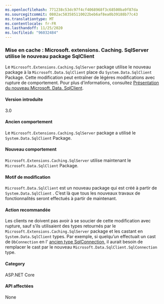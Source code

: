```yaml
---
ms.openlocfilehash: 771238c53dc97f4cf4068968f3c68500ba9f87da
ms.sourcegitcommit: 0802ac583585110022beb6af8ea0b39188b77c43
ms.translationtype: MT
ms.contentlocale: fr-FR
ms.lasthandoff: 11/25/2020
ms.locfileid: "96032484"
---
```

### <a name="caching-microsoftextensionscachingsqlserver-uses-new-sqlclient-package"></a>Mise en cache : Microsoft. extensions. Caching. SqlServer utilise le nouveau package SqlClient

Le `Microsoft.Extensions.Caching.SqlServer` package utilise le nouveau package à la `Microsoft.Data.SqlClient` place du `System.Data.SqlClient` Package. Cette modification peut entraîner de légères modifications avec rupture de comportement. Pour plus d’informations, consultez [Présentation du nouveau Microsoft. Data. SqlClient](https://devblogs.microsoft.com/dotnet/introducing-the-new-microsoftdatasqlclient/).

#### <a name="version-introduced"></a>Version introduite

3.0

#### <a name="old-behavior"></a>Ancien comportement

Le `Microsoft.Extensions.Caching.SqlServer` package a utilisé le `System.Data.SqlClient` Package.

#### <a name="new-behavior"></a>Nouveau comportement

`Microsoft.Extensions.Caching.SqlServer` utilise maintenant le `Microsoft.Data.SqlClient` Package.

#### <a name="reason-for-change"></a>Motif de modification

`Microsoft.Data.SqlClient` est un nouveau package qui est créé à partir de `System.Data.SqlClient` . C’est là que tous les nouveaux travaux de fonctionnalités seront effectués à partir de maintenant.

#### <a name="recommended-action"></a>Action recommandée

Les clients ne doivent pas avoir à se soucier de cette modification avec rupture, sauf s’ils utilisaient des types retournés par le `Microsoft.Extensions.Caching.SqlServer` package et les castant en `System.Data.SqlClient` types. Par exemple, si quelqu’un effectuait un cast de `DbConnection` en l' [ancien type SqlConnection](xref:System.Data.SqlClient.SqlConnection), il aurait besoin de remplacer le cast par le nouveau `Microsoft.Data.SqlClient.SqlConnection` type.

#### <a name="category"></a>Category

ASP.NET Core

#### <a name="affected-apis"></a>API affectées

None

<!-- 

#### Affected APIs

Not detectable via API analysis

-->
